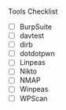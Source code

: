 Tools Checklist

- [ ] BurpSuite
- [ ] davtest
- [ ] dirb
- [ ] dotdotpwn
- [ ] Linpeas
- [ ] Nikto
- [ ] NMAP
- [ ] Winpeas
- [ ] WPScan